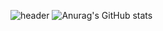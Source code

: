 ![header](https://capsule-render.vercel.app/api?type=waving&color=auto&height=300&section=header&text=Jeong%20Min&fontSize=90)
![Anurag's GitHub stats](https://github-readme-stats.vercel.app/api?username=Min9807&show_icons=true&theme=radical)
